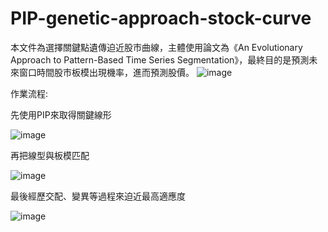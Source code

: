 # PIP-genetic-approach-stock-curve
本文件為選擇關鍵點遺傳迫近股市曲線，主體使用論文為《An Evolutionary Approach to Pattern-Based Time Series Segmentation》，最終目的是預測未來窗口時間股市板模出現機率，進而預測股價。
![image](https://user-images.githubusercontent.com/13391712/119954994-2897b380-bfd2-11eb-903d-90f2f77e4ecf.png)

作業流程:

先使用PIP來取得關鍵線形

![image](https://user-images.githubusercontent.com/13391712/119955776-f8044980-bfd2-11eb-8104-897a638541d6.png)

再把線型與板模匹配

![image](https://user-images.githubusercontent.com/13391712/119955844-0bafb000-bfd3-11eb-80c7-94592f578a34.png)

最後經歷交配、變異等過程來迫近最高適應度

![image](https://user-images.githubusercontent.com/13391712/119955971-2eda5f80-bfd3-11eb-9fdf-8aea7191532a.png)
